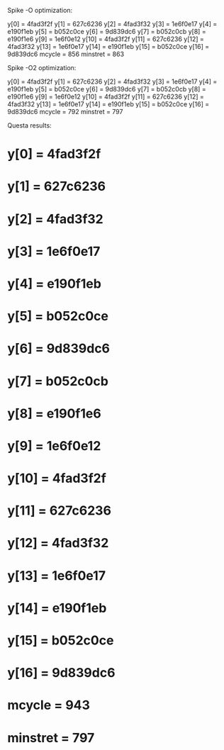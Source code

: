 Spike -O optimization:

y[0] = 4fad3f2f
y[1] = 627c6236
y[2] = 4fad3f32
y[3] = 1e6f0e17
y[4] = e190f1eb
y[5] = b052c0ce
y[6] = 9d839dc6
y[7] = b052c0cb
y[8] = e190f1e6
y[9] = 1e6f0e12
y[10] = 4fad3f2f
y[11] = 627c6236
y[12] = 4fad3f32
y[13] = 1e6f0e17
y[14] = e190f1eb
y[15] = b052c0ce
y[16] = 9d839dc6
mcycle = 856
minstret = 863


Spike -O2 optimization:

y[0] = 4fad3f2f
y[1] = 627c6236
y[2] = 4fad3f32
y[3] = 1e6f0e17
y[4] = e190f1eb
y[5] = b052c0ce
y[6] = 9d839dc6
y[7] = b052c0cb
y[8] = e190f1e6
y[9] = 1e6f0e12
y[10] = 4fad3f2f
y[11] = 627c6236
y[12] = 4fad3f32
y[13] = 1e6f0e17
y[14] = e190f1eb
y[15] = b052c0ce
y[16] = 9d839dc6
mcycle = 792
minstret = 797


Questa results:

# y[0] = 4fad3f2f
# y[1] = 627c6236
# y[2] = 4fad3f32
# y[3] = 1e6f0e17
# y[4] = e190f1eb
# y[5] = b052c0ce
# y[6] = 9d839dc6
# y[7] = b052c0cb
# y[8] = e190f1e6
# y[9] = 1e6f0e12
# y[10] = 4fad3f2f
# y[11] = 627c6236
# y[12] = 4fad3f32
# y[13] = 1e6f0e17
# y[14] = e190f1eb
# y[15] = b052c0ce
# y[16] = 9d839dc6
# mcycle = 943
# minstret = 797
